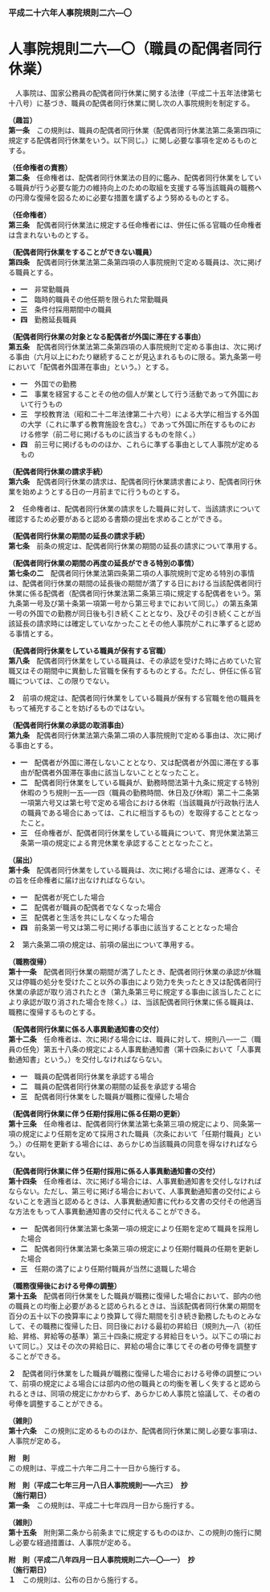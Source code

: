 ### 平成二十六年人事院規則二六―〇  
# 人事院規則二六―〇（職員の配偶者同行休業）  
　人事院は、国家公務員の配偶者同行休業に関する法律（平成二十五年法律第七十八号）に基づき、職員の配偶者同行休業に関し次の人事院規則を制定する。  
  
**（趣旨）**  
**第一条**　この規則は、職員の配偶者同行休業（配偶者同行休業法第二条第四項に規定する配偶者同行休業をいう。以下同じ。）に関し必要な事項を定めるものとする。  
  
**（任命権者の責務）**  
**第二条**　任命権者は、配偶者同行休業法の目的に鑑み、配偶者同行休業をしている職員が行う必要な能力の維持向上のための取組を支援する等当該職員の職務への円滑な復帰を図るために必要な措置を講ずるよう努めるものとする。  
  
**（任命権者）**  
**第三条**　配偶者同行休業法に規定する任命権者には、併任に係る官職の任命権者は含まれないものとする。  
  
**（配偶者同行休業をすることができない職員）**  
**第四条**　配偶者同行休業法第二条第四項の人事院規則で定める職員は、次に掲げる職員とする。  
* **一**　非常勤職員  
* **二**　臨時的職員その他任期を限られた常勤職員  
* **三**　条件付採用期間中の職員  
* **四**　勤務延長職員  
  
**（配偶者同行休業の対象となる配偶者が外国に滞在する事由）**  
**第五条**　配偶者同行休業法第二条第四項の人事院規則で定める事由は、次に掲げる事由（六月以上にわたり継続することが見込まれるものに限る。第九条第一号において「配偶者外国滞在事由」という。）とする。  
* **一**　外国での勤務  
* **二**　事業を経営することその他の個人が業として行う活動であって外国において行うもの  
* **三**　学校教育法（昭和二十二年法律第二十六号）による大学に相当する外国の大学（これに準ずる教育施設を含む。）であって外国に所在するものにおける修学（前二号に掲げるものに該当するものを除く。）  
* **四**　前三号に掲げるもののほか、これらに準ずる事由として人事院が定めるもの  
  
**（配偶者同行休業の請求手続）**  
**第六条**　配偶者同行休業の請求は、配偶者同行休業請求書により、配偶者同行休業を始めようとする日の一月前までに行うものとする。  
  
**２**　任命権者は、配偶者同行休業の請求をした職員に対して、当該請求について確認するため必要があると認める書類の提出を求めることができる。  
  
**（配偶者同行休業の期間の延長の請求手続）**  
**第七条**　前条の規定は、配偶者同行休業の期間の延長の請求について準用する。  
  
**（配偶者同行休業の期間の再度の延長ができる特別の事情）**  
**第七条の二**　配偶者同行休業法第四条第二項の人事院規則で定める特別の事情は、配偶者同行休業の期間の延長後の期間が満了する日における当該配偶者同行休業に係る配偶者（配偶者同行休業法第二条第三項に規定する配偶者をいう。第九条第一号及び第十条第一項第一号から第三号までにおいて同じ。）の第五条第一号の外国での勤務が同日後も引き続くこととなり、及びその引き続くことが当該延長の請求時には確定していなかったことその他人事院がこれに準ずると認める事情とする。  
  
**（配偶者同行休業をしている職員が保有する官職）**  
**第八条**　配偶者同行休業をしている職員は、その承認を受けた時に占めていた官職又はその期間中に異動した官職を保有するものとする。ただし、併任に係る官職については、この限りでない。  
  
**２**　前項の規定は、配偶者同行休業をしている職員が保有する官職を他の職員をもって補充することを妨げるものではない。  
  
**（配偶者同行休業の承認の取消事由）**  
**第九条**　配偶者同行休業法第六条第二項の人事院規則で定める事由は、次に掲げる事由とする。  
* **一**　配偶者が外国に滞在しないこととなり、又は配偶者が外国に滞在する事由が配偶者外国滞在事由に該当しないこととなったこと。  
* **二**　配偶者同行休業をしている職員が、勤務時間法第十九条に規定する特別休暇のうち規則一五―一四（職員の勤務時間、休日及び休暇）第二十二条第一項第六号又は第七号で定める場合における休暇（当該職員が行政執行法人の職員である場合にあっては、これに相当するもの）を取得することとなったこと。  
* **三**　任命権者が、配偶者同行休業をしている職員について、育児休業法第三条第一項の規定による育児休業を承認することとなったこと。  
  
**（届出）**  
**第十条**　配偶者同行休業をしている職員は、次に掲げる場合には、遅滞なく、その旨を任命権者に届け出なければならない。  
* **一**　配偶者が死亡した場合  
* **二**　配偶者が職員の配偶者でなくなった場合  
* **三**　配偶者と生活を共にしなくなった場合  
* **四**　前条第一号又は第二号に掲げる事由に該当することとなった場合  
  
**２**　第六条第二項の規定は、前項の届出について準用する。  
  
**（職務復帰）**  
**第十一条**　配偶者同行休業の期間が満了したとき、配偶者同行休業の承認が休職又は停職の処分を受けたこと以外の事由により効力を失ったとき又は配偶者同行休業の承認が取り消されたとき（第九条第三号に規定する事由に該当したことにより承認が取り消された場合を除く。）は、当該配偶者同行休業に係る職員は、職務に復帰するものとする。  
  
**（配偶者同行休業に係る人事異動通知書の交付）**  
**第十二条**　任命権者は、次に掲げる場合には、職員に対して、規則八―一二（職員の任免）第五十八条の規定による人事異動通知書（第十四条において「人事異動通知書」という。）を交付しなければならない。  
* **一**　職員の配偶者同行休業を承認する場合  
* **二**　職員の配偶者同行休業の期間の延長を承認する場合  
* **三**　配偶者同行休業をした職員が職務に復帰した場合  
  
**（配偶者同行休業に伴う任期付採用に係る任期の更新）**  
**第十三条**　任命権者は、配偶者同行休業法第七条第三項の規定により、同条第一項の規定により任期を定めて採用された職員（次条において「任期付職員」という。）の任期を更新する場合には、あらかじめ当該職員の同意を得なければならない。  
  
**（配偶者同行休業に伴う任期付採用に係る人事異動通知書の交付）**  
**第十四条**　任命権者は、次に掲げる場合には、人事異動通知書を交付しなければならない。ただし、第三号に掲げる場合において、人事異動通知書の交付によらないことを適当と認めるときは、人事異動通知書に代わる文書の交付その他適当な方法をもって人事異動通知書の交付に代えることができる。  
* **一**　配偶者同行休業法第七条第一項の規定により任期を定めて職員を採用した場合  
* **二**　配偶者同行休業法第七条第三項の規定により任期付職員の任期を更新した場合  
* **三**　任期の満了により任期付職員が当然に退職した場合  
  
**（職務復帰後における号俸の調整）**  
**第十五条**　配偶者同行休業をした職員が職務に復帰した場合において、部内の他の職員との均衡上必要があると認められるときは、当該配偶者同行休業の期間を百分の五十以下の換算率により換算して得た期間を引き続き勤務したものとみなして、その職務に復帰した日、同日後における最初の昇給日（規則九―八（初任給、昇格、昇給等の基準）第三十四条に規定する昇給日をいう。以下この項において同じ。）又はその次の昇給日に、昇給の場合に準じてその者の号俸を調整することができる。  
  
**２**　配偶者同行休業をした職員が職務に復帰した場合における号俸の調整について、前項の規定による場合には部内の他の職員との均衡を著しく失すると認められるときは、同項の規定にかかわらず、あらかじめ人事院と協議して、その者の号俸を調整することができる。  
  
**（雑則）**  
**第十六条**　この規則に定めるもののほか、配偶者同行休業に関し必要な事項は、人事院が定める。  
  
**附　則**  
この規則は、平成二十六年二月二十一日から施行する。  
  
**附　則（平成二七年三月一八日人事院規則一―六三）　抄**  
**（施行期日）**  
**第一条**　この規則は、平成二十七年四月一日から施行する。  
  
**（雑則）**  
**第十五条**　附則第二条から前条までに規定するもののほか、この規則の施行に関し必要な経過措置は、人事院が定める。  
  
**附　則（平成二八年四月一日人事院規則二六―〇―一）　抄**  
**（施行期日）**  
**１**　この規則は、公布の日から施行する。  
  
